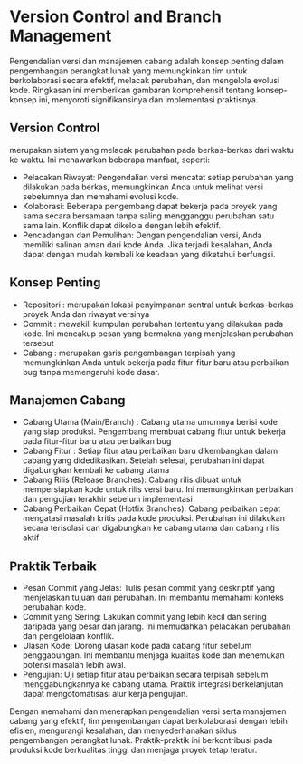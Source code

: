 # Version Control and Branch Management
Pengendalian versi dan manajemen cabang adalah konsep penting dalam pengembangan perangkat lunak yang memungkinkan tim untuk berkolaborasi secara efektif, melacak perubahan, dan mengelola evolusi kode. Ringkasan ini memberikan gambaran komprehensif tentang konsep-konsep ini, menyoroti signifikansinya dan implementasi praktisnya.

## Version Control 
merupakan sistem yang melacak perubahan pada berkas-berkas dari waktu ke waktu. Ini menawarkan beberapa manfaat, seperti:
* Pelacakan Riwayat: Pengendalian versi mencatat setiap perubahan yang dilakukan pada berkas, memungkinkan Anda untuk melihat versi sebelumnya dan memahami evolusi kode.
* Kolaborasi: Beberapa pengembang dapat bekerja pada proyek yang sama secara bersamaan tanpa saling mengganggu perubahan satu sama lain. Konflik dapat dikelola dengan lebih efektif.
* Pencadangan dan Pemulihan: Dengan pengendalian versi, Anda memiliki salinan aman dari kode Anda. Jika terjadi kesalahan, Anda dapat dengan mudah kembali ke keadaan yang diketahui berfungsi.

## Konsep Penting
* Repositori : merupakan lokasi penyimpanan sentral untuk berkas-berkas proyek Anda dan riwayat versinya
* Commit : mewakili kumpulan perubahan tertentu yang dilakukan pada kode. Ini mencakup pesan yang bermakna yang menjelaskan perubahan tersebut
* Cabang : merupakan garis pengembangan terpisah yang memungkinkan Anda untuk bekerja pada fitur-fitur baru atau perbaikan bug tanpa memengaruhi kode dasar.

## Manajemen Cabang
* Cabang Utama (Main/Branch) : Cabang utama umumnya berisi kode yang siap produksi. Pengembang membuat cabang fitur untuk bekerja pada fitur-fitur baru atau perbaikan bug
* Cabang Fitur : Setiap fitur atau perbaikan baru dikembangkan dalam cabang yang didedikasikan. Setelah selesai, perubahan ini dapat digabungkan kembali ke cabang utama
* Cabang Rilis (Release Branches): Cabang rilis dibuat untuk mempersiapkan kode untuk rilis versi baru. Ini memungkinkan perbaikan dan pengujian terakhir sebelum implementasi
* Cabang Perbaikan Cepat (Hotfix Branches): Cabang perbaikan cepat mengatasi masalah kritis pada kode produksi. Perubahan ini dilakukan secara terisolasi dan digabungkan ke cabang utama dan cabang rilis aktif

## Praktik Terbaik 
* Pesan Commit yang Jelas: Tulis pesan commit yang deskriptif yang menjelaskan tujuan dari perubahan. Ini membantu memahami konteks perubahan kode.
* Commit yang Sering: Lakukan commit yang lebih kecil dan sering daripada yang besar dan jarang. Ini memudahkan pelacakan perubahan dan pengelolaan konflik.
* Ulasan Kode: Dorong ulasan kode pada cabang fitur sebelum penggabungan. Ini membantu menjaga kualitas kode dan menemukan potensi masalah lebih awal.
* Pengujian: Uji setiap fitur atau perbaikan secara terpisah sebelum menggabungkannya ke cabang utama. Praktik integrasi berkelanjutan dapat mengotomatisasi alur kerja pengujian.

Dengan memahami dan menerapkan pengendalian versi serta manajemen cabang yang efektif, tim pengembangan dapat berkolaborasi dengan lebih efisien, mengurangi kesalahan, dan menyederhanakan siklus pengembangan perangkat lunak. Praktik-praktik ini berkontribusi pada produksi kode berkualitas tinggi dan menjaga proyek tetap teratur.
